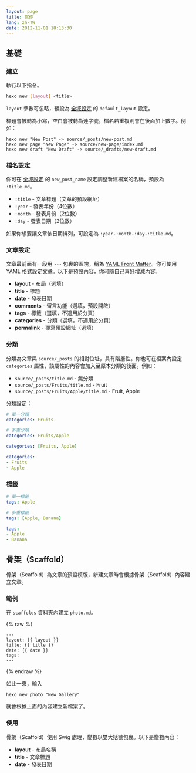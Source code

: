```yaml
---
layout: page
title: 寫作
lang: zh-TW
date: 2012-11-01 18:13:30
---
```


## 基礎

### 建立

執行以下指令。

``` bash
hexo new [layout] <title>
```

`layout` 參數可忽略，預設為 [全域設定][2] 的 `default_layout` 設定。

標題會被轉為小寫，空白會被轉為連字號，檔名若重複則會在後面加上數字。例如：

```
hexo new "New Post" -> source/_posts/new-post.md
hexo new page "New Page" -> source/new-page/index.md
hexo new draft "New Draft" -> source/_drafts/new-draft.md
```

### 檔名設定

你可在 [全域設定][2] 的 `new_post_name` 設定調整新建檔案的名稱，預設為 `:title.md`。

- `:title` - 文章標題（文章的預設網址）
- `:year` - 發表年份（4位數）
- `:month` - 發表月份（2位數）
- `:day` - 發表日期（2位數）

如果你想要讓文章依日期排列，可設定為 `:year-:month-:day-:title.md`。

### 文章設定

文章最前面有一段用 `---` 包裹的區塊，稱為 [YAML Front Matter][1]。你可使用 YAML 格式設定文章。以下是預設內容，你可隨自己喜好增減內容。

- **layout** - 布局（選填）
- **title** - 標題
- **date** - 發表日期
- **comments** - 留言功能（選填，預設開啟）
- **tags** - 標籤（選填，不適用於分頁）
- **categories** - 分類（選填，不適用於分頁）
- **permalink** - 覆寫預設網址（選填）

### 分類

分類為文章與 `source/_posts` 的相對位址，具有階層性。你也可在檔案內設定 `categories` 屬性，該屬性的內容會加入至原本分類的後面。例如：

- `source/_posts/title.md` - 無分類
- `source/_posts/Fruits/title.md` - Fruit
- `source/_posts/Fruits/Apple/title.md` - Fruit, Apple

分類設定：

``` yaml
# 單一分類
categories: Fruits

# 多重分類
categories: Fruits/Apple

categories: [Fruits, Apple]

categories:
- Fruits
- Apple
```

### 標籤

``` yaml
# 單一標籤
tags: Apple

# 多重標籤
tags: [Apple, Banana]

tags:
- Apple
- Banana
```

## 骨架（Scaffold）

骨架（Scaffold）為文章的預設模版，新建文章時會根據骨架（Scaffold）內容建立文章。

### 範例

在 `scaffolds` 資料夾內建立 `photo.md`。

{% raw %}
<pre><code>---
layout: {{ layout }}
title: {{ title }}
date: {{ date }}
tags:
---
</code></pre>
{% endraw %}

如此一來，輸入

```
hexo new photo "New Gallery"
```

就會根據上面的內容建立新檔案了。

### 使用

骨架（Scaffold）使用 Swig 處理，變數以雙大括號包裹。以下是變數內容：

- **layout** - 布局名稱
- **title** - 文章標題
- **date** - 發表日期

[1]: https://github.com/mojombo/jekyll/wiki/YAML-Front-Matter
[2]: configure.html